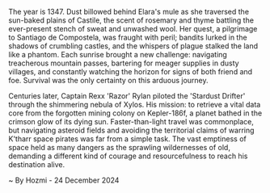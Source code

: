 
The year is 1347.  Dust billowed behind Elara's mule as she traversed the sun-baked plains of Castile, the scent of rosemary and thyme battling the ever-present stench of sweat and unwashed wool. Her quest, a pilgrimage to Santiago de Compostela, was fraught with peril; bandits lurked in the shadows of crumbling castles, and the whispers of plague stalked the land like a phantom.  Each sunrise brought a new challenge: navigating treacherous mountain passes, bartering for meager supplies in dusty villages, and constantly watching the horizon for signs of both friend and foe.  Survival was the only certainty on this arduous journey.

Centuries later, Captain Rexx 'Razor' Rylan piloted the 'Stardust Drifter' through the shimmering nebula of Xylos.  His mission: to retrieve a vital data core from the forgotten mining colony on Kepler-186f, a planet bathed in the crimson glow of its dying sun.  Faster-than-light travel was commonplace, but navigating asteroid fields and avoiding the territorial claims of warring K'tharr space pirates was far from a simple task.  The vast emptiness of space held as many dangers as the sprawling wildernesses of old, demanding a different kind of courage and resourcefulness to reach his destination alive.

~ By Hozmi - 24 December 2024
